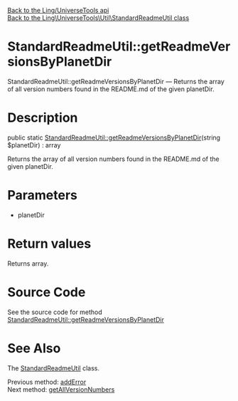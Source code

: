 [Back to the Ling/UniverseTools api](https://github.com/lingtalfi/UniverseTools/blob/master/doc/api/Ling/UniverseTools.md)<br>
[Back to the Ling\UniverseTools\Util\StandardReadmeUtil class](https://github.com/lingtalfi/UniverseTools/blob/master/doc/api/Ling/UniverseTools/Util/StandardReadmeUtil.md)


StandardReadmeUtil::getReadmeVersionsByPlanetDir
================



StandardReadmeUtil::getReadmeVersionsByPlanetDir — Returns the array of all version numbers found in the README.md of the given planetDir.




Description
================


public static [StandardReadmeUtil::getReadmeVersionsByPlanetDir](https://github.com/lingtalfi/UniverseTools/blob/master/doc/api/Ling/UniverseTools/Util/StandardReadmeUtil/getReadmeVersionsByPlanetDir.md)(string $planetDir) : array




Returns the array of all version numbers found in the README.md of the given planetDir.




Parameters
================


- planetDir

    


Return values
================

Returns array.








Source Code
===========
See the source code for method [StandardReadmeUtil::getReadmeVersionsByPlanetDir](https://github.com/lingtalfi/UniverseTools/blob/master/Util/StandardReadmeUtil.php#L224-L232)


See Also
================

The [StandardReadmeUtil](https://github.com/lingtalfi/UniverseTools/blob/master/doc/api/Ling/UniverseTools/Util/StandardReadmeUtil.md) class.

Previous method: [addError](https://github.com/lingtalfi/UniverseTools/blob/master/doc/api/Ling/UniverseTools/Util/StandardReadmeUtil/addError.md)<br>Next method: [getAllVersionNumbers](https://github.com/lingtalfi/UniverseTools/blob/master/doc/api/Ling/UniverseTools/Util/StandardReadmeUtil/getAllVersionNumbers.md)<br>

